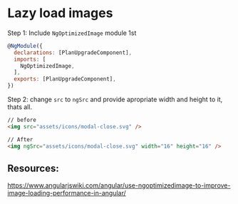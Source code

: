 # Lazy load images

Step 1: Include `NgOptimizedImage` module 1st

```js
@NgModule({
  declarations: [PlanUpgradeComponent],
  imports: [
    NgOptimizedImage,
  ],
  exports: [PlanUpgradeComponent],
})
```

Step 2: change `src` to `ngSrc` and provide apropriate width and height to it, thats all.

```html
// before
<img src="assets/icons/modal-close.svg" />

// After
<img ngSrc="assets/icons/modal-close.svg" width="16" height="16" />
```

## Resources:

https://www.angularjswiki.com/angular/use-ngoptimizedimage-to-improve-image-loading-performance-in-angular/
